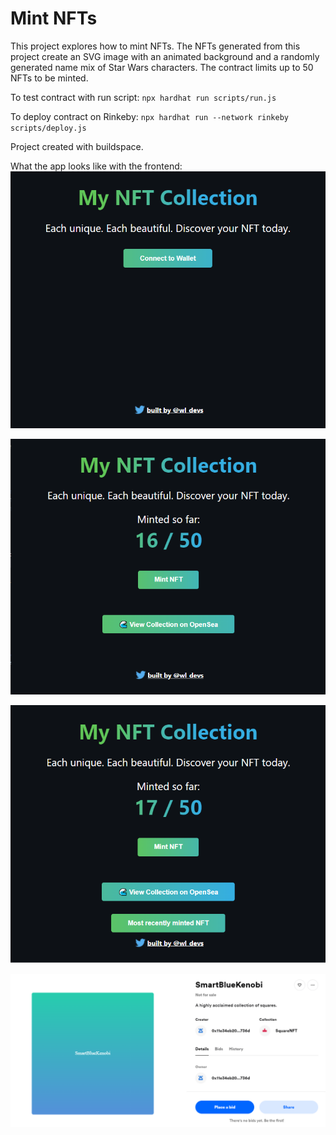 # Mint NFTs

This project explores how to mint NFTs. The NFTs generated from this project create an SVG image with an animated background and a randomly generated name mix of Star Wars characters. The contract limits up to 50 NFTs to be minted.

To test contract with run script:
`npx hardhat run scripts/run.js`

To deploy contract on Rinkeby:
`npx hardhat run --network rinkeby scripts/deploy.js`

Project created with buildspace.

What the app looks like with the frontend:
![Enter Wallet](./img/enter_wallet.PNG)

![Mint NFTs Splash](./img/mint_nft_splash.PNG)

![After minting](./img/finished_minting.PNG)

![NFT preview](./img/minted_nft.PNG)
